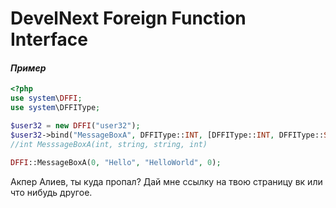 # DevelNext Foreign Function Interface

#### *Пример*

```php
<?php
use system\DFFI;
use system\DFFIType;

$user32 = new DFFI("user32");
$user32->bind("MessageBoxA", DFFIType::INT, [DFFIType::INT, DFFIType::STRING, DFFIType::STRING, DFFIType::INT]);
//int MesssageBoxA(int, string, string, int)

DFFI::MessageBoxA(0, "Hello", "HelloWorld", 0);
```
Акпер Алиев, ты куда пропал? Дай мне ссылку на твою страницу вк или что нибудь другое.
